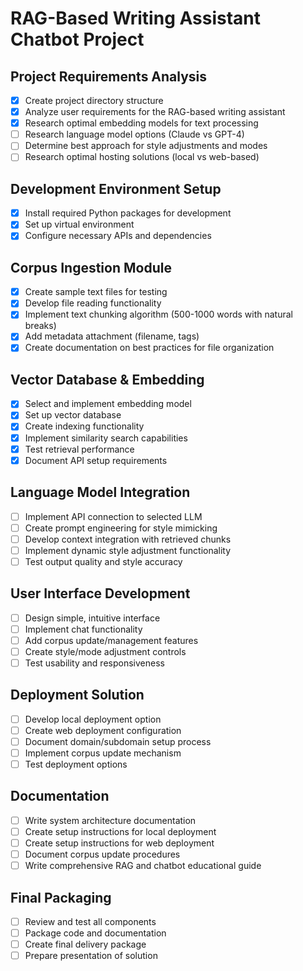 # RAG-Based Writing Assistant Chatbot Project

## Project Requirements Analysis
- [x] Create project directory structure
- [x] Analyze user requirements for the RAG-based writing assistant
- [x] Research optimal embedding models for text processing
- [ ] Research language model options (Claude vs GPT-4)
- [ ] Determine best approach for style adjustments and modes
- [ ] Research optimal hosting solutions (local vs web-based)

## Development Environment Setup
- [x] Install required Python packages for development
- [x] Set up virtual environment
- [x] Configure necessary APIs and dependencies

## Corpus Ingestion Module
- [x] Create sample text files for testing
- [x] Develop file reading functionality
- [x] Implement text chunking algorithm (500-1000 words with natural breaks)
- [x] Add metadata attachment (filename, tags)
- [x] Create documentation on best practices for file organization

## Vector Database & Embedding
- [x] Select and implement embedding model
- [x] Set up vector database
- [x] Create indexing functionality
- [x] Implement similarity search capabilities
- [x] Test retrieval performance
- [x] Document API setup requirements

## Language Model Integration
- [ ] Implement API connection to selected LLM
- [ ] Create prompt engineering for style mimicking
- [ ] Develop context integration with retrieved chunks
- [ ] Implement dynamic style adjustment functionality
- [ ] Test output quality and style accuracy

## User Interface Development
- [ ] Design simple, intuitive interface
- [ ] Implement chat functionality
- [ ] Add corpus update/management features
- [ ] Create style/mode adjustment controls
- [ ] Test usability and responsiveness

## Deployment Solution
- [ ] Develop local deployment option
- [ ] Create web deployment configuration
- [ ] Document domain/subdomain setup process
- [ ] Implement corpus update mechanism
- [ ] Test deployment options

## Documentation
- [ ] Write system architecture documentation
- [ ] Create setup instructions for local deployment
- [ ] Create setup instructions for web deployment
- [ ] Document corpus update procedures
- [ ] Write comprehensive RAG and chatbot educational guide

## Final Packaging
- [ ] Review and test all components
- [ ] Package code and documentation
- [ ] Create final delivery package
- [ ] Prepare presentation of solution
